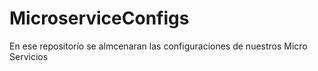 # MicroserviceConfigs
En ese repositorío se almcenaran las configuraciones de nuestros Micro Servicios
